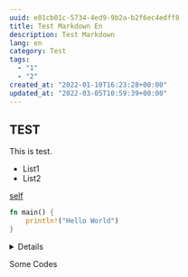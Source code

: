 ```yaml
---
uuid: e01cb01c-5734-4ed9-9b2a-b2f6ec4edff8
title: Test Markdown En
description: Test Markdown
lang: en
category: Test
tags:
  - "1"
  - "2"
created_at: "2022-01-10T16:23:28+00:00"
updated_at: "2022-03-05T10:59:39+00:00"
---
```


## TEST

This is test.

- List1
- List2

[self](test_post.md)

```rust
fn main() {
    println!("Hello World")
}
```

<summary>

<details>RUN</details>

Some Codes

</summary>